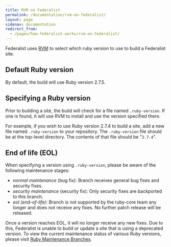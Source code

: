 ```yaml
---
title: RVM on Federalist
permalink: /documentation/rvm-on-federalist/
layout: page
sidenav: documentation
redirect_from:
  - /pages/how-federalist-works/rvm-on-federalist/
---
```


Federalist uses [RVM](https://rvm.io/) to select which ruby version to use to build a Federalist site.

## Default Ruby version

By default, the build will use Ruby version 2.7.5.

## Specifying a Ruby version

Prior to building a site, the build will check for a file named `.ruby-version`. If one is found, it will use RVM to install and use the version specified there.

For example, if you wish to use Ruby version 2.7.4 to build a site, add a new file named `.ruby-version` to your repository. The `.ruby-version` file should be at the top-level directory. The contents of that file should be "`2.7.4`".

## End of life (EOL)

When specifying a version using `.ruby-version`, please be aware of the following maintenance stages:

- _normal maintenance_ (bug fix): Branch receives general bug fixes and security fixes.
- _security maintenance_ (security fix): Only security fixes are backported to this branch.
- _eol (end-of-life)_: Branch is not supported by the ruby-core team any longer and does not receive any fixes. No further patch release will be released.

Once a version reaches EOL, it will no longer receive any new fixes. Due to this, Federalist is unable to build or update a site that is using a deprecated version. To view the current maintenance status of various Ruby versions, please visit [Ruby Maintenance Branches](https://www.ruby-lang.org/en/downloads/branches/).
